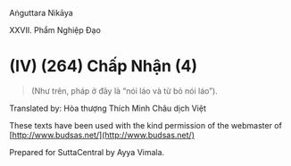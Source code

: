  

Aṅguttara Nikāya

XXVII. Phẩm Nghiệp Ðạo

# (IV) (264) Chấp Nhận (4)

> (Như trên, pháp ở đây là “nói láo và từ bỏ nói láo”).

Translated by: Hòa thượng Thích Minh Châu dịch Việt

These texts have been used with the kind permission of the webmaster of [http://www.budsas.net/](http://www.budsas.net/)

Prepared for SuttaCentral by Ayya Vimala.